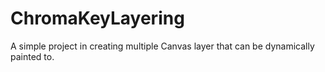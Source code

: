 # ChromaKeyLayering
A simple project in creating multiple Canvas layer that can be dynamically painted to.
